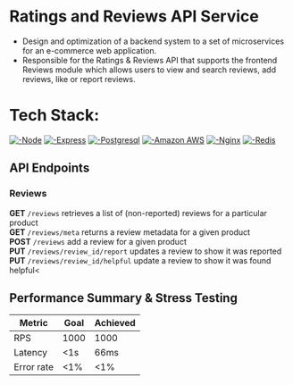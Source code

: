 # Ratings and Reviews API Service
- Design and optimization of a backend system to a set of microservices for an e-commerce web application.
- Responsible for the Ratings & Reviews API that supports the frontend Reviews module which allows users to view and search reviews, add reviews, like or report reviews.



# Tech Stack:<br>
<a href="">![-Node](https://img.shields.io/badge/Node.js-339933.svg?style=for-the-badge&logo=nodedotjs&logoColor=white)</a>
<a href="">![-Express](https://img.shields.io/badge/Express-000000.svg?style=for-the-badge&logo=Express&logoColor=white)</a>
<a href="">![-Postgresql](https://img.shields.io/badge/PostgreSQL-4169E1.svg?style=for-the-badge&logo=PostgreSQL&logoColor=white)</a>
<a href="">![-Amazon AWS](https://img.shields.io/badge/Amazon%20AWS-232F3E.svg?style=for-the-badge&logo=Amazon-AWS&logoColor=white)</a>
<a href="">![-Nginx](https://img.shields.io/static/v1?style=for-the-badge&message=NGINX&color=009639&logo=NGINX&logoColor=FFFFFF&label=)</a>
<a href="">![-Redis](https://img.shields.io/static/v1?style=for-the-badge&message=Redis&color=DC382D&logo=Redis&logoColor=FFFFFF&label=)</a>


## API Endpoints <br>

### Reviews <br>
**GET** `/reviews` retrieves a list of (non-reported) reviews for a particular product<br>
**GET** `/reviews/meta` returns a review metadata for a given product<br>
**POST** `/reviews` add a review for a given product<br>
**PUT** `/reviews/review_id/report` updates a review to show it was reported<br>
**PUT** `/reviews/review_id/helpful` update a review to show it was found helpful<<be>



## Performance Summary & Stress Testing
| Metric | Goal | Achieved |
| --- | --- | --- |
| RPS | 1000 | 1000|
| Latency | <1s | 66ms|
| Error rate | <1% | <1%|



